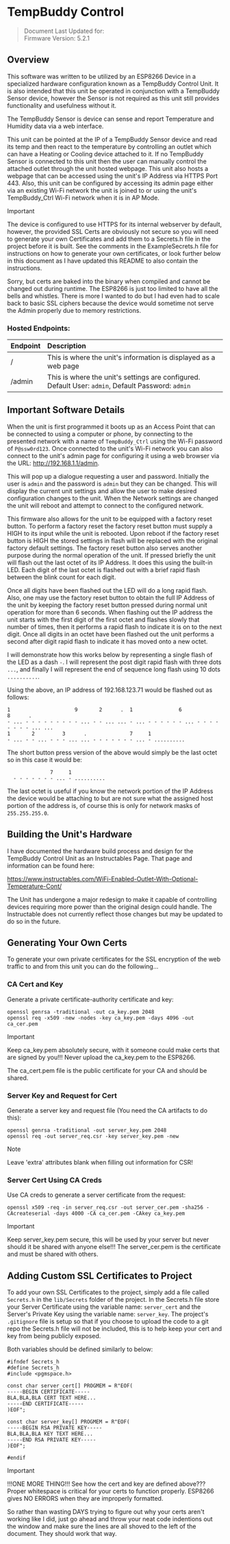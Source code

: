 # TempBuddy Control
> Document Last Updated for:   
> Firmware Version: 5.2.1

## Overview
This software was written to be utilized by an ESP8266 Device in a specialized hardware configuration known as a TempBuddy Control Unit. It is also intended that this unit be operated in conjunction with a TempBuddy Sensor device, however the Sensor is not required as this unit still provides functionality and usefulness without it.

The TempBuddy Sensor is device can sense and report Temperature and Humidity data via a web interface.

This unit can be pointed at the IP of a TempBuddy Sensor device and read its temp and then react to the temperature by controlling an outlet which can have a Heating or Cooling device attached to it. If no TempBuddy Sensor is connected to this unit then the user can manually control the attached outlet through the unit hosted webpage. This unit also hosts a webpage that can be accessed using the unit's IP Address via HTTPS Port 443. Also, this unit can be configured by accessing its admin page either via an existing Wi-Fi network the unit is joined to or using the unit's TempBuddy_Ctrl Wi-Fi network when it is in AP Mode.

> [!IMPORTANT]
> The device is configured to use HTTPS for its internal webserver by default,
> however, the provided SSL Certs are obviously not secure so you will need to
> generate your own Certificates and add them to a Secrets.h file in the project
> before it is built. See the comments in the ExampleSecrets.h file for instructions
> on how to generate your own certificates, or look further below in this document as
> I have updated this README to also contain the instructions.
>
> Sorry, but certs are baked into the binary when compiled and cannot
> be changed out during runtime. The ESP8266 is just too limited to have all
> the bells and whistles. There is more I wanted to do but I had even had to scale
> back to basic SSL ciphers because the device would sometime not serve the Admin
> properly due to memory restrictions.

### Hosted Endpoints:
| Endpoint | Description |
| :--- | :--- |
| / | This is where the unit's information is displayed as a web page |
| /admin | This is where the unit's settings are configured. Default User: `admin`, Default Password: `admin` |

## Important Software Details
When the unit is first programmed it boots up as an Access Point that can be connected to using a computer or phone, by connecting to the presented network with a name of `TempBuddy_Ctrl` using the Wi-Fi password of `P@ssw0rd123`. Once connected to the unit's Wi-Fi network you can also connect to the unit's admin page for configuring it using a web browser via the URL: http://192.168.1.1/admin.

This will pop up a dialogue requesting a user and password. Initially the user is `admin` and the password is `admin` but they can be changed. This will display the current unit settings and allow the user to make desired configuration changes to the unit. When the Network settings are changed the unit will reboot and attempt to connect to the configured network.

This firmware also allows for the unit to be equipped with a factory reset button. To perform a factory reset the factory reset button must supply a HIGH to its input while the unit is rebooted. Upon reboot if the factory reset button is HIGH the stored settings in flash will be replaced with the original factory default settings. The factory reset button also serves another purpose during the normal operation of the unit. If pressed briefly the unit will flash out the last octet of its IP Address. It does this using the built-in LED. Each digit of the last octet is flashed out with a brief rapid flash between the blink count for each digit.

Once all digits have been flashed out the LED will do a long rapid flash. Also, one may use the factory reset button to obtain the full IP Address of the unit by keeping the factory reset button pressed during normal unit operation for more than 6 seconds. When flashing out the IP address the unit starts with the first digit of the first octet and flashes slowly that number of times, then it performs a rapid flash to indicate it is on to the next digit. Once all digits in an octet have been flashed out the unit performs a second after digit rapid flash to indicate it has moved onto a new octet.

I will demonstrate how this works below by representing a single flash of the LED as a dash `-`. I will represent the post digit rapid flash with three dots `...`, and finally I will represent the end of sequence long flash using 10 dots `..........`.

Using the above, an IP address of 192.168.123.71 would be flashed out as follows:
```
1                     9       2      .  1               6                   8      .  
- ... - - - - - - - - - ... - - ... ... - ... - - - - - - ... - - - - - - - - ... ...
1       2         3      .              7     1           
- ... - - ... - - - ... ... - - - - - - - ... - ..........
```

The short button press version of the above would simply be the last octet so in this case it would be:
```
              7     1
  - - - - - - - ... - ..........
```

The last octet is useful if you know the network portion of the IP Address the device would be attaching to but are not sure what the assigned host portion of the address is, of course this is only for network masks of `255.255.255.0`.


## Building the Unit's Hardware
I have documented the hardware build process and design for the TempBuddy Control Unit as an Instructables Page. That page and information can be found here:

https://www.instructables.com/WiFi-Enabled-Outlet-With-Optional-Temperature-Cont/

The Unit has undergone a major redesign to make it capable of controlling devices requiring more power than the original design could handle. The Instructable does not currently reflect those changes but may be updated to do so in the future.

## Generating Your Own Certs
To generate your own private certificates for the SSL encryption of the web traffic to and from this unit you can do the following...

### CA Cert and Key
Generate a private certificate-authority certificate and key:
```
openssl genrsa -traditional -out ca_key.pem 2048
openssl req -x509 -new -nodes -key ca_key.pem -days 4096 -out ca_cer.pem
```     

> [!IMPORTANT]
> Keep ca_key.pem absolutely secure, with it someone could make certs
> that are signed by you!!! Never upload the ca_key.pem to the ESP8266.
>
> The ca_cert.pem file is the public certificate for your CA and should be shared.

### Server Key and Request for Cert
Generate a server key and request file (You need the CA artifacts to do this):
```
openssl genrsa -traditional -out server_key.pem 2048
openssl req -out server_req.csr -key server_key.pem -new
```

> [!NOTE]
> Leave 'extra' attributes blank when filling out information for CSR!

### Server Cert Using CA Creds
Use CA creds to generate a server certificate from the request:
```
openssl x509 -req -in server_req.csr -out server_cer.pem -sha256 -CAcreateserial -days 4000 -CA ca_cer.pem -CAkey ca_key.pem
```

> [!IMPORTANT]
> Keep server_key.pem secure, this will be used by your server but never
> should it be shared with anyone else!!! The server_cer.pem is the certificate and
> must be shared with others.

## Adding Custom SSL Certificates to Project
To add your own SSL Certificates to the project, simply add a file called `Secrets.h` in the `lib/Secrets` folder of the project. In the Secrets.h file store your Server Certificate using the variable name: `server_cert` and the Server's Private Key using the variable name: `server_key`. The project's `.gitignore` file is setup so that if you choose to upload the code to a git repo the Secrets.h file will not be included, this is to help keep your cert and key from being publicly exposed.

Both variables should be defined similarly to below:
```
#ifndef Secrets_h
#define Secrets_h
#include <pgmspace.h>

const char server_cert[] PROGMEM = R"EOF(
-----BEGIN CERTIFICATE-----
BLA,BLA,BLA CERT TEXT HERE...
-----END CERTIFICATE-----
)EOF";

const char server_key[] PROGMEM = R"EOF(
-----BEGIN RSA PRIVATE KEY-----
BLA,BLA,BLA KEY TEXT HERE...
-----END RSA PRIVATE KEY-----
)EOF";

#endif
```

> [!IMPORTANT]
> !!!ONE MORE THING!!!
> See how the cert and key are defined above??? Proper whitespace is critical for your
> certs to function properly. ESP8266 gives NO ERRORS when they are improperly
> formatted.
>
> So rather than wasting DAYS trying to figure out why your certs aren't working like
> I did, just go ahead and throw your neat code indentions out the window and make
> sure the lines are all shoved to the left of the document. They should work that
> way.

